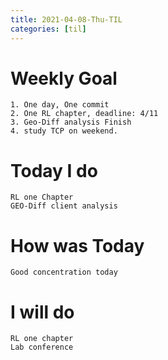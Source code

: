 ```yaml
---
title: 2021-04-08-Thu-TIL
categories: [til]
---
```


# Weekly Goal
```
1. One day, One commit
2. One RL chapter, deadline: 4/11
3. Geo-Diff analysis Finish 
4. study TCP on weekend.
```


# Today I do
```
RL one Chapter
GEO-Diff client analysis
```

# How was Today
```
Good concentration today  
```

# I will do
```
RL one chapter
Lab conference 
```
